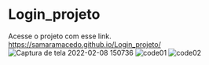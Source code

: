 # Login_projeto
Acesse o projeto com esse link. https://samaramacedo.github.io/Login_projeto/
![Captura de tela 2022-02-08 150736](https://user-images.githubusercontent.com/91075479/153052045-8e8791a0-4e6e-4bc7-bfec-73e598bc4d29.jpg)
![code01](https://user-images.githubusercontent.com/91075479/153052049-b70e1d63-120e-4ede-86c9-d2c3c31b750c.png)
![code02](https://user-images.githubusercontent.com/91075479/153052055-4a12590a-b999-4499-8d52-c7f4d7a43d38.png)
